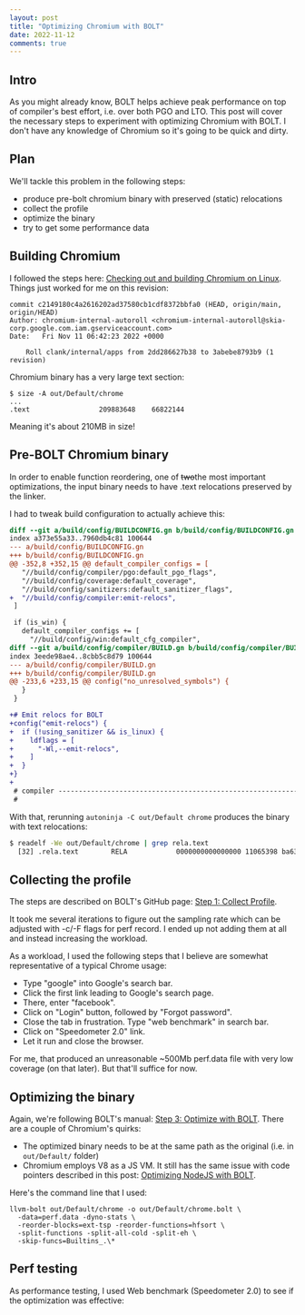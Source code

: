 ```yaml
---
layout: post
title: "Optimizing Chromium with BOLT"
date: 2022-11-12
comments: true
---
```

## Intro
As you might already know, BOLT helps achieve peak performance on top of compiler's best effort, i.e. over both PGO and LTO.
This post will cover the necessary steps to experiment with optimizing Chromium with BOLT. 
I don't have any knowledge of Chromium so it's going to be quick and dirty.

## Plan
We'll tackle this problem in the following steps:
- produce pre-bolt chromium binary with preserved (static) relocations
- collect the profile
- optimize the binary
- try to get some performance data

## Building Chromium
I followed the steps here: [Checking out and building Chromium on Linux](https://chromium.googlesource.com/chromium/src/+/main/docs/linux/build_instructions.md).
Things just worked for me on this revision:
```
commit c2149180c4a2616202ad37580cb1cdf8372bbfa0 (HEAD, origin/main, origin/HEAD)
Author: chromium-internal-autoroll <chromium-internal-autoroll@skia-corp.google.com.iam.gserviceaccount.com>
Date:   Fri Nov 11 06:42:23 2022 +0000

    Roll clank/internal/apps from 2dd286627b38 to 3abebe8793b9 (1 revision)
```

Chromium binary has a very large text section:
```
$ size -A out/Default/chrome
...
.text                 209883648    66822144
```
Meaning it's about 210MB in size!

## Pre-BOLT Chromium binary
In order to enable function reordering, one of <s>two</s>the most important optimizations, the input binary needs to have .text relocations 
preserved by the linker.

I had to tweak build configuration to actually achieve this:
```diff
diff --git a/build/config/BUILDCONFIG.gn b/build/config/BUILDCONFIG.gn
index a373e55a33..7960db4c81 100644
--- a/build/config/BUILDCONFIG.gn
+++ b/build/config/BUILDCONFIG.gn
@@ -352,8 +352,15 @@ default_compiler_configs = [
   "//build/config/compiler/pgo:default_pgo_flags",
   "//build/config/coverage:default_coverage",
   "//build/config/sanitizers:default_sanitizer_flags",
+  "//build/config/compiler:emit-relocs",
 ]

 if (is_win) {
   default_compiler_configs += [
     "//build/config/win:default_cfg_compiler",
diff --git a/build/config/compiler/BUILD.gn b/build/config/compiler/BUILD.gn
index 3eede98ae4..8cbb5c8d79 100644
--- a/build/config/compiler/BUILD.gn
+++ b/build/config/compiler/BUILD.gn
@@ -233,6 +233,15 @@ config("no_unresolved_symbols") {
   }
 }

+# Emit relocs for BOLT
+config("emit-relocs") {
+  if (!using_sanitizer && is_linux) {
+    ldflags = [
+      "-Wl,--emit-relocs",
+    ]
+  }
+}
+
 # compiler ---------------------------------------------------------------------
 #
 ```
 
 With that, rerunning `autoninja -C out/Default chrome` produces the binary with text relocations:
 
```bash
$ readelf -We out/Default/chrome | grep rela.text
  [32] .rela.text        RELA            0000000000000000 11065398 ba63780 18   I 45  16  8
```
 
## Collecting the profile
The steps are described on BOLT's GitHub page: [Step 1: Collect Profile](https://github.com/llvm/llvm-project/tree/main/bolt#step-1-collect-profile).

It took me several iterations to figure out the sampling rate which can be adjusted with -c/-F flags for perf record.
I ended up not adding them at all and instead increasing the workload.

As a workload, I used the following steps that I believe are somewhat representative of a typical Chrome usage:
- Type "google" into Google's search bar.
- Click the first link leading to Google's search page.
- There, enter "facebook".
- Click on "Login" button, followed by "Forgot password".
- Close the tab in frustration. Type "web benchmark" in search bar.
- Click on "Speedometer 2.0" link.
- Let it run and close the browser.

For me, that produced an unreasonable ~500Mb perf.data file with very low coverage (on that later). But that'll suffice for now.

## Optimizing the binary
Again, we're following BOLT's manual: [Step 3: Optimize with BOLT](https://github.com/llvm/llvm-project/tree/main/bolt#step-3-optimize-with-bolt).
There are a couple of Chromium's quirks:
- The optimized binary needs to be at the same path as the original (i.e. in `out/Default/` folder)
- Chromium employs V8 as a JS VM. It still has the same issue with code pointers described in this post: [Optimizing NodeJS with BOLT](https://aaupov.github.io/blog/2020/10/08/bolt-nodejs).

Here's the command line that I used:
```
llvm-bolt out/Default/chrome -o out/Default/chrome.bolt \
  -data=perf.data -dyno-stats \
  -reorder-blocks=ext-tsp -reorder-functions=hfsort \
  -split-functions -split-all-cold -split-eh \
  -skip-funcs=Builtins_.\*
```

## Perf testing
As performance testing, I used Web benchmark (Speedometer 2.0) to see if the optimization was effective:
<TBD>
